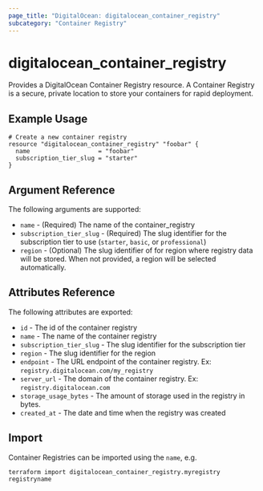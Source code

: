 ```yaml
---
page_title: "DigitalOcean: digitalocean_container_registry"
subcategory: "Container Registry"
---
```


# digitalocean\_container_registry

Provides a DigitalOcean Container Registry resource. A Container Registry is
a secure, private location to store your containers for rapid deployment.

## Example Usage

```hcl
# Create a new container registry
resource "digitalocean_container_registry" "foobar" {
  name                   = "foobar"
  subscription_tier_slug = "starter"
}
```

## Argument Reference

The following arguments are supported:

* `name` - (Required) The name of the container_registry
* `subscription_tier_slug` - (Required) The slug identifier for the subscription tier to use (`starter`, `basic`, or `professional`)
* `region` - (Optional) The slug identifier of for region where registry data will be stored. When not provided, a region will be selected automatically.

## Attributes Reference

The following attributes are exported:

* `id` - The id of the container registry
* `name` - The name of the container registry
* `subscription_tier_slug` - The slug identifier for the subscription tier
* `region` - The slug identifier for the  region
* `endpoint` - The URL endpoint of the container registry. Ex: `registry.digitalocean.com/my_registry`
* `server_url` - The domain of the container registry. Ex: `registry.digitalocean.com`
* `storage_usage_bytes` - The amount of storage used in the registry in bytes.
* `created_at` - The date and time when the registry was created


## Import

Container Registries can be imported using the `name`, e.g.

```
terraform import digitalocean_container_registry.myregistry registryname
```
